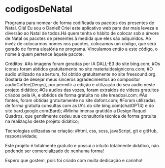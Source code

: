# codigosDeNatal
Programa para nomear de forma codificada os pacotes dos presentes de Natal.
Olá! Eu sou o Daniel! Criei este aplicativo web para dar mais leveza e diversão ao Natal de todos.Há quem tenha o hábito de colocar sob a árvore de Natal os pacotes de presentes à medida que eles são adquiridos. Ao invéz de colocarmos nomes nos pacotes, colocamos um código, que será gerado de forma aleatória no programa. Vinculamos então a este código, o nome à quem pertence àquele pacote.

Créditos: 
#As imagens foram geradas por IA DALL-E3 do site bing.com;
#Os ícones foram abtidos gratuitamente no site materialdesignicons.com;
#O audio utilizado na abertura, foi obtido gratuitamente no site freesound.org. Gostaria de desejar meus sinceros agradecimentos ao compositor audioCoffee(Denys), por permitir a edição e utilização do seu audio neste projeto didático;
#Os audios das vozes, foram extraídos de videos gratuitos criados pela IA, e  obtidos de forma gratuita no site kreadoai.com;
#As fontes, foram obtidas gratuitamente no site dafont.com; 
#Foram utilizadas de forma gratuita consultas com as IA's do site bing.com(chatGPT4) e do site bard.google.com(Bard);
#Minha imensa gratidão a Design Raquel Quadros,  que gentilmente cedeu sua consultoria técnica de forma gratuita na realização deste projeto didático;

Tecnologias utilizadas na criação:
#html, css, scss, javaScript, git e gitHub, responsividade;

Este projeto é totalmente gratuito e possui o intuito totalmente didático, não podendo ser comercializado de nenhuma forma!

Espero que gostem, pois foi criado com muita dedicação e carinho!

